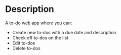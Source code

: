 # Description

A to-do web app where you can:

- Create new to-dos with a due date and description
- Check off to-dos on the list
- Edit to-dos
- Delete to-dos
